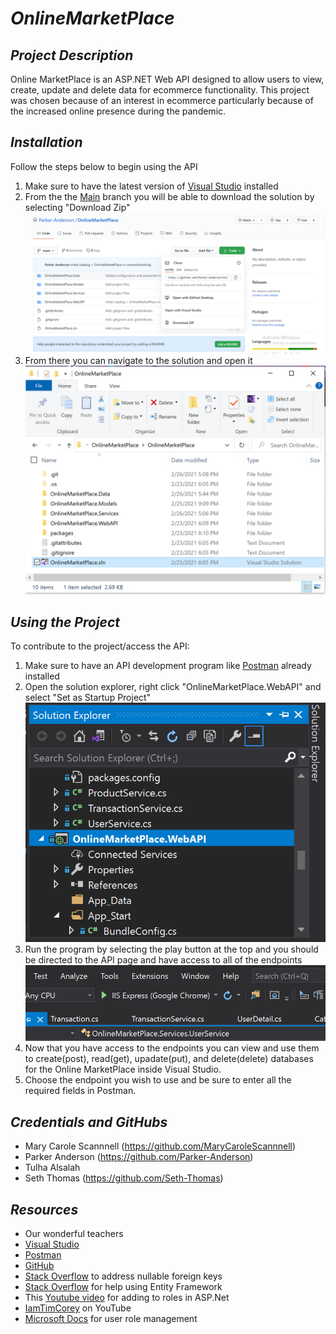 # _OnlineMarketPlace_
## _Project Description_
Online MarketPlace is an ASP.NET Web API designed to allow users to view, create, update and delete data for ecommerce functionality. This project was chosen because of an interest in ecommerce particularly because of the increased online presence during the pandemic.

## _Installation_
Follow the steps below to begin using the API
1. Make sure to have the latest version of [Visual Studio](https://visualstudio.microsoft.com/) installed
2. From the the [Main](https://github.com/Parker-Anderson/OnlineMarketPlace) branch you will be able to download the solution by selecting "Download Zip"
![](https://github.com/Parker-Anderson/OnlineMarketPlace/blob/main/README%20Images/GitHubCode.PNG?raw=true)
3. From there you can navigate to the solution and open it 
![](https://github.com/Parker-Anderson/OnlineMarketPlace/blob/main/README%20Images/SolutionFile2.PNG?raw=true)

## _Using the Project_
To contribute to the project/access the API:
1. Make sure to have an API development program like [Postman](https://www.postman.com/) already installed
2. Open the solution explorer, right click "OnlineMarketPlace.WebAPI" and select "Set as Startup Project"
![](https://github.com/Parker-Anderson/OnlineMarketPlace/blob/main/README%20Images/SolutionExplorer.PNG?raw=true)
3. Run the program by selecting the play button at the top and you should be directed to the API page and have access to all of the endpoints
![](https://github.com/Parker-Anderson/OnlineMarketPlace/blob/main/README%20Images/Start.PNG?raw=true)
4. Now that you have access to the endpoints you can view and use them to create(post), read(get), upadate(put), and delete(delete) databases for the Online MarketPlace inside Visual Studio.
5. Choose the endpoint you wish to use and be sure to enter all the required fields in Postman.

## _Credentials and GitHubs_
- Mary Carole Scannnell (https://github.com/MaryCaroleScannnell)
- Parker Anderson (https://github.com/Parker-Anderson)
- Tulha Alsalah 
- Seth Thomas (https://github.com/Seth-Thomas)

## _Resources_
- Our wonderful teachers
- [Visual Studio](https://visualstudio.microsoft.com/)
- [Postman](https://www.postman.com/) 
- [GitHub](https://github.com/)
- [Stack Overflow](https://stackoverflow.com/questions/17127351/introducing-foreign-key-constraint-may-cause-cycles-or-multiple-cascade-paths) to address nullable foreign keys
- [Stack Overflow](https://stackoverflow.com/questions/16905818/could-not-load-file-or-assembly-entityframework#16922177) for help using Entity Framework
- This [Youtube video](https://www.youtube.com/watch?v=IngL0-alQYk) for adding to roles in ASP.Net
- [IamTimCorey](https://www.youtube.com/watch?v=Xtt6mS0p2_c&list=PLLWMQd6PeGY0bEMxObA6dtYXuJOGfxSPx) on YouTube
- [Microsoft Docs](https://docs.microsoft.com/en-us/previous-versions/aspnet/9ab2fxh0(v=vs.100)) for user role management 
